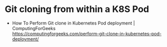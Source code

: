 # Git cloning from within a K8S Pod

* How To Perform Git clone in Kubernetes Pod deployment \| ComputingForGeeks  
  <https://computingforgeeks.com/perform-git-clone-in-kubernetes-pod-deployment/>
